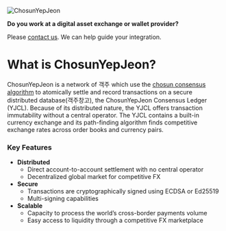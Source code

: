 ![ChosunYepJeon](/image/chosunyepjeon.png)

**Do you work at a digital asset exchange or wallet provider?** 

Please [contact us](mailto:support@chosunyepjeon.com). We can help guide your integration.

# What is ChosunYepJeon?
ChosunYepJeon is a network of 객주 which use the [chosun consensus algorithm]() to atomically settle and record
transactions on a secure distributed database(객주창고), the ChosunYepJeon Consensus Ledger
(YJCL). Because of its distributed nature, the YJCL offers transaction immutability
without a central operator. The YJCL contains a built-in currency exchange and its
path-finding algorithm finds competitive exchange rates across order books
and currency pairs.

### Key Features
- **Distributed**
  - Direct account-to-account settlement with no central operator
  - Decentralized global market for competitive FX
- **Secure**
  - Transactions are cryptographically signed using ECDSA or Ed25519
  - Multi-signing capabilities
- **Scalable**
  - Capacity to process the world’s cross-border payments volume
  - Easy access to liquidity through a competitive FX marketplace


